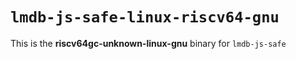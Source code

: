 # `lmdb-js-safe-linux-riscv64-gnu`

This is the **riscv64gc-unknown-linux-gnu** binary for `lmdb-js-safe`
